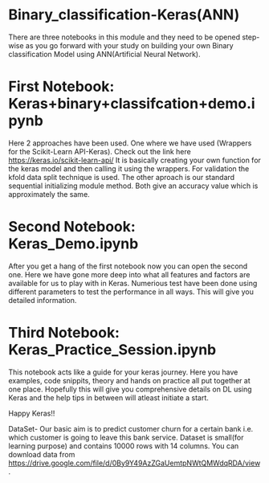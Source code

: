# Binary_classification-Keras(ANN)
There are three notebooks in this module and they need to be opened step-wise as you go forward with your study on building your own Binary classification Model using ANN(Artificial Neural Network).

# First Notebook: Keras+binary+classifcation+demo.ipynb

Here 2 approaches have been used. One where we have used (Wrappers for the Scikit-Learn API-Keras). Check out the link here https://keras.io/scikit-learn-api/ It is basically creating your own function for the keras model and then calling it using the wrappers. For validation the kfold data split technique is used.
The other aproach is our standard sequential initializing module method. Both give an accuracy value which is approximately the same.

# Second Notebook: Keras_Demo.ipynb

After you get a hang of the first notebook now you can open the second one. Here we have gone more deep into what all features and factors are available for us to play with in Keras. Numerious test have been done using different parameters to test the performance in all ways. This will give you detailed information.
 
 # Third Notebook: Keras_Practice_Session.ipynb
 
 This notebook acts like a guide for your keras journey. Here you have examples, code snippits, theory and hands on practice all put together at one place. Hopefully this will give you comprehensive details on DL using Keras and the help tips in between will atleast initiate a start.

Happy Keras!!


DataSet-
Our basic aim is to predict customer churn for a certain bank i.e. which customer is going to leave this bank service. Dataset is small(for learning purpose) and contains 10000 rows with 14 columns.  You can download data from https://drive.google.com/file/d/0By9Y49AzZGaUemtpNWtQMWdqRDA/view.

